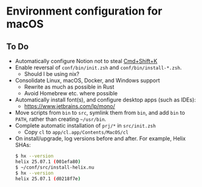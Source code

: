 # Environment configuration for macOS

## To Do
* Automatically configure Notion not to steal [Cmd+Shift+K][1]
* Enable reversal of `conf/bin/init.zsh` and `conf/bin/install-*.zsh`.
  - Should I be using nix?
* Consolidate Linux, macOS, Docker, and Windows support
  - Rewrite as much as possible in Rust
  - Avoid Homebrew etc. where possible
* Automatically install font(s), and configure desktop apps (such as IDEs):
  - https://www.jetbrains.com/lp/mono/
* Move scripts from `bin` to `src`, symlink them from `bin`, and add `bin` to `PATH`, rather than creating `~/usr/bin`.
* Complete automatic installation of `prj/*` in `src/init.zsh`
  - Copy `cl` to `app/cl.app/Contents/MacOS/cl`
* On install/upgrade, log versions before and after.  For example, Helix SHAs:
  ```sh
  $ hx --version
  helix 25.07.1 (001efa80)
  $ ~/conf/src/install-helix.nu
  $ hx --version
  helix 25.07.1 (d0218f7e)
  ```

[1]: https://forum.figma.com/t/keyboard-shortcut-are-overriden-by-notion-running-on-background/59521/7
